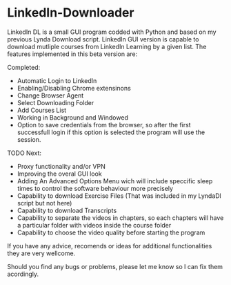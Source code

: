# LinkedIn-Downloader
LinkedIn DL  is a small GUI program codded with Python and based on my previous Lynda Download script.
LinkedIn GUI version is capable to download mutliple courses from LinkedIn Learning by a given list. The features implemented in this beta version are:

Completed:
- Automatic Login to LinkedIn
- Enabling/Disabling Chrome extensinons 
- Change Browser Agent
- Select Downloading Folder
- Add Courses List
- Working in Background and Windowed
- Option to save credentials from the browser, so after the first successfull login if this option is selected the program will use the session.

TODO Next:
 - Proxy functionality and/or VPN
 - Improving the overal GUI look
 - Adding An Advanced Options Menu wich will include speccific sleep times to control the software behaviour more precisely
 - Capability to download Exercise Files (That was included in my LyndaDl script but not here)
 - Capability to download Transcripts 
 - Capability to separate the videos in chapters, so each chapters will have a particular folder with videos inside the course folder
 - Capability to choose the video quality before starting the program
 
 If you have any advice, recomends or ideas for additional functionalities they are very wellcome. 
 
 Should you find any bugs or problems, please let me know so I can fix them acordingly. 
